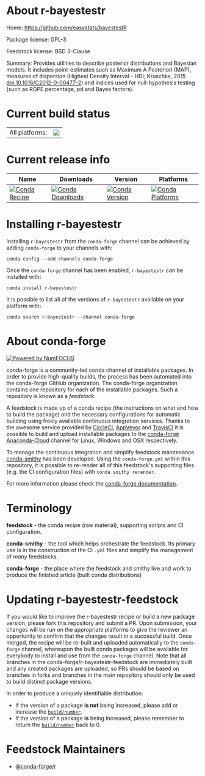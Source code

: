 About r-bayestestr
==================

Home: https://github.com/easystats/bayestestR

Package license: GPL-3

Feedstock license: BSD 3-Clause

Summary: Provides utilities to describe posterior distributions and Bayesian models. It includes point-estimates such as Maximum A Posteriori (MAP), measures of dispersion (Highest Density Interval - HDI; Kruschke, 2015 <doi:10.1016/C2012-0-00477-2>) and indices used for null-hypothesis testing (such as ROPE percentage, pd and Bayes factors).



Current build status
====================


<table><tr><td>All platforms:</td>
    <td>
      <a href="https://dev.azure.com/conda-forge/feedstock-builds/_build/latest?definitionId=6603&branchName=master">
        <img src="https://dev.azure.com/conda-forge/feedstock-builds/_apis/build/status/r-bayestestr-feedstock?branchName=master">
      </a>
    </td>
  </tr>
</table>

Current release info
====================

| Name | Downloads | Version | Platforms |
| --- | --- | --- | --- |
| [![Conda Recipe](https://img.shields.io/badge/recipe-r--bayestestr-green.svg)](https://anaconda.org/conda-forge/r-bayestestr) | [![Conda Downloads](https://img.shields.io/conda/dn/conda-forge/r-bayestestr.svg)](https://anaconda.org/conda-forge/r-bayestestr) | [![Conda Version](https://img.shields.io/conda/vn/conda-forge/r-bayestestr.svg)](https://anaconda.org/conda-forge/r-bayestestr) | [![Conda Platforms](https://img.shields.io/conda/pn/conda-forge/r-bayestestr.svg)](https://anaconda.org/conda-forge/r-bayestestr) |

Installing r-bayestestr
=======================

Installing `r-bayestestr` from the `conda-forge` channel can be achieved by adding `conda-forge` to your channels with:

```
conda config --add channels conda-forge
```

Once the `conda-forge` channel has been enabled, `r-bayestestr` can be installed with:

```
conda install r-bayestestr
```

It is possible to list all of the versions of `r-bayestestr` available on your platform with:

```
conda search r-bayestestr --channel conda-forge
```


About conda-forge
=================

[![Powered by NumFOCUS](https://img.shields.io/badge/powered%20by-NumFOCUS-orange.svg?style=flat&colorA=E1523D&colorB=007D8A)](http://numfocus.org)

conda-forge is a community-led conda channel of installable packages.
In order to provide high-quality builds, the process has been automated into the
conda-forge GitHub organization. The conda-forge organization contains one repository
for each of the installable packages. Such a repository is known as a *feedstock*.

A feedstock is made up of a conda recipe (the instructions on what and how to build
the package) and the necessary configurations for automatic building using freely
available continuous integration services. Thanks to the awesome service provided by
[CircleCI](https://circleci.com/), [AppVeyor](https://www.appveyor.com/)
and [TravisCI](https://travis-ci.org/) it is possible to build and upload installable
packages to the [conda-forge](https://anaconda.org/conda-forge)
[Anaconda-Cloud](https://anaconda.org/) channel for Linux, Windows and OSX respectively.

To manage the continuous integration and simplify feedstock maintenance
[conda-smithy](https://github.com/conda-forge/conda-smithy) has been developed.
Using the ``conda-forge.yml`` within this repository, it is possible to re-render all of
this feedstock's supporting files (e.g. the CI configuration files) with ``conda smithy rerender``.

For more information please check the [conda-forge documentation](https://conda-forge.org/docs/).

Terminology
===========

**feedstock** - the conda recipe (raw material), supporting scripts and CI configuration.

**conda-smithy** - the tool which helps orchestrate the feedstock.
                   Its primary use is in the construction of the CI ``.yml`` files
                   and simplify the management of *many* feedstocks.

**conda-forge** - the place where the feedstock and smithy live and work to
                  produce the finished article (built conda distributions)


Updating r-bayestestr-feedstock
===============================

If you would like to improve the r-bayestestr recipe or build a new
package version, please fork this repository and submit a PR. Upon submission,
your changes will be run on the appropriate platforms to give the reviewer an
opportunity to confirm that the changes result in a successful build. Once
merged, the recipe will be re-built and uploaded automatically to the
`conda-forge` channel, whereupon the built conda packages will be available for
everybody to install and use from the `conda-forge` channel.
Note that all branches in the conda-forge/r-bayestestr-feedstock are
immediately built and any created packages are uploaded, so PRs should be based
on branches in forks and branches in the main repository should only be used to
build distinct package versions.

In order to produce a uniquely identifiable distribution:
 * If the version of a package **is not** being increased, please add or increase
   the [``build/number``](https://conda.io/docs/user-guide/tasks/build-packages/define-metadata.html#build-number-and-string).
 * If the version of a package **is** being increased, please remember to return
   the [``build/number``](https://conda.io/docs/user-guide/tasks/build-packages/define-metadata.html#build-number-and-string)
   back to 0.

Feedstock Maintainers
=====================

* [@conda-forge/r](https://github.com/conda-forge/r/)

